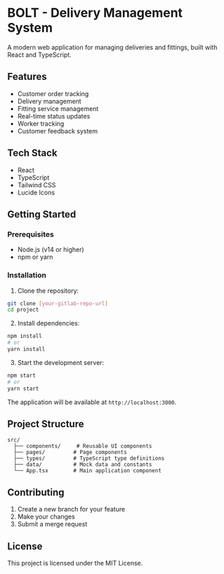 # BOLT - Delivery Management System

A modern web application for managing deliveries and fittings, built with React and TypeScript.

## Features

- Customer order tracking
- Delivery management
- Fitting service management
- Real-time status updates
- Worker tracking
- Customer feedback system

## Tech Stack

- React
- TypeScript
- Tailwind CSS
- Lucide Icons

## Getting Started

### Prerequisites

- Node.js (v14 or higher)
- npm or yarn

### Installation

1. Clone the repository:
```bash
git clone [your-gitlab-repo-url]
cd project
```

2. Install dependencies:
```bash
npm install
# or
yarn install
```

3. Start the development server:
```bash
npm start
# or
yarn start
```

The application will be available at `http://localhost:3000`.

## Project Structure

```
src/
  ├── components/     # Reusable UI components
  ├── pages/         # Page components
  ├── types/         # TypeScript type definitions
  ├── data/          # Mock data and constants
  └── App.tsx        # Main application component
```

## Contributing

1. Create a new branch for your feature
2. Make your changes
3. Submit a merge request

## License

This project is licensed under the MIT License. 